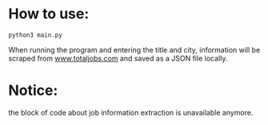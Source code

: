 # How to use:
```
python3 main.py
```
When running the program and entering the title and city, information will be scraped from www.totaljobs.com and saved as a JSON file locally.

# Notice:
the block of code about job information extraction is unavailable anymore.
